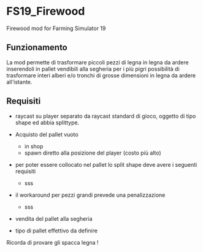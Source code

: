 # FS19_Firewood
Firewood mod for Farming Simulator 19

## Funzionamento

La mod permette di trasformare piccoli pezzi di legna in legna da ardere inserendoli in pallet vendibili alla segheria
per i più pigri possibilità di trasformare interi alberi e/o tronchi di grosse dimensioni in legna da ardere all'istante.


## Requisiti

- raycast su player separato da raycast standard di gioco, oggetto di tipo shape ed abbia splittype.
- Acquisto del pallet vuoto
    - in shop
    - spawn diretto alla posizione del player (costo più alto)

- per poter essere collocato nel pallet lo split shape deve avere i seguenti requisiti
    - sss

- il workaround per pezzi grandi prevede una penalizzazione
    - sss

- vendita del pallet alla segheria 

- tipo di pallet effettivo da definire




Ricorda di provare gli spacca legna !
